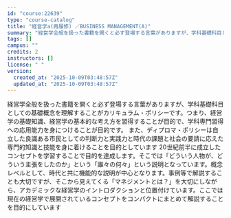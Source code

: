 ```yaml
---
id: "course:22639"
type: "course-catalog"
title: "経営学a(再履修) ／BUSINESS MANAGEMENT(A)"
summary: "経営学全般を扱った書籍を開くと必ず登場する言葉がありますが、学科基礎科目としての基礎概念を理解することがカリキュラム・ポリシーです。つまり、経営学の基礎知識、経営学の基本的な考え方を習得することが目的で、学科専門習得への応用能力を身につける…"
tags: []
campus: ""
credits: 2
instructors: []
license: " "
version:
  created_at: "2025-10-09T03:48:57Z"
  updated_at: "2025-10-09T03:48:57Z"
---
```


経営学全般を扱った書籍を開くと必ず登場する言葉がありますが、学科基礎科目としての基礎概念を理解することがカリキュラム・ポリシーです。つまり、経営学の基礎知識、経営学の基本的な考え方を習得することが目的で、学科専門習得への応用能力を身につけることが目的です。 また、ディプロマ・ポリシーは自立した良識ある市民としての判断力と実践力と時代の課題と社会の要請に応えた専門的知識と技能を身に着けることを目的としています 20世紀前半に成立したコンセプトを学習することで目的を達成します。そこでは「どういう人物が、どういう主張をしたのか」という「誰々の何々」という説明となっています。概念レベルとして、時代と共に機能的な説明が中心となります。事例等で解説することも大切ですが、そこから見えてくる「マネジメントとは？」を大切にしながら、アカデミックな経営学のイントロダクションと位置付けています。ここでは現在の経営学で展開されているコンセプトをコンパクトにまとめて解説することを目的にしています
